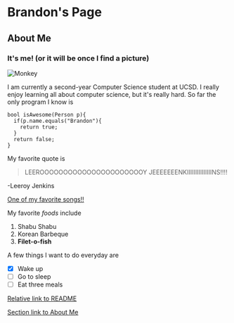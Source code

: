 # Brandon's Page
## About Me
### It's me! (or it will be once I find a picture)
![Monkey](https://accessibilibuddy.com/wp-content/uploads/2018/10/14182-Head_Scratcher_Monkey_23.07.2012.jpg)


I am currently a second-year Computer Science student at UCSD. I really enjoy learning all about computer science, but it's really hard. So far the only program I know is 
```
bool isAwesome(Person p){
  if(p.name.equals("Brandon"){
    return true;
  }
  return false;
}
```
My favorite quote is 
> LEEROOOOOOOOOOOOOOOOOOOOOOY JEEEEEEENKIIIIIIIIIIIIIIINS!!!!

-Leeroy Jenkins

[One of my favorite songs!!](https://www.youtube.com/watch?v=dQw4w9WgXcQ)

My favorite *foods* include 
1. Shabu Shabu
2. Korean Barbeque
3. **Filet-o-fish**


A few things I want to do everyday are 
- [x] Wake up
- [ ] Go to sleep
- [ ] Eat three meals

[Relative link to README](README.md)

[Section link to About Me](#about-me)
